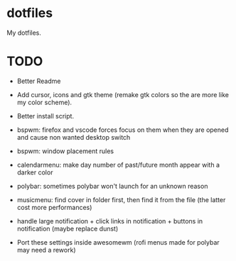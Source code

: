 # dotfiles

My dotfiles.

# TODO

- Better Readme
- Add cursor, icons and gtk theme (remake gtk colors so the are more like my color scheme).
- Better install script.
- bspwm: firefox and vscode forces focus on them when they are opened and cause non wanted desktop switch
- bspwm: window placement rules

- calendarmenu: make day number of past/future month appear with a darker color

- polybar: sometimes polybar won't launch for an unknown reason

- musicmenu: find cover in folder first, then find it from the file (the latter cost more performances)

- handle large notification + click links in notification + buttons in notification (maybe replace dunst)

- Port these settings inside awesomewm (rofi menus made for polybar may need a rework)
